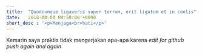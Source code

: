 ```yaml
---
title:  "Quodcumque ligaveris super terram, erit ligatum et in coelis"
date:   2018-08-08 08:50:00 +0800
short_desc : '<p>Menjaga<br>hati</p>' 
---
```


Kemarin saya praktis tidak mengerjakan apa-apa karena *edit for github push again and again*